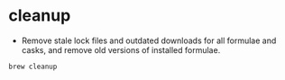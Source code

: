 # cleanup

- Remove stale lock files and outdated downloads for all formulae and casks, and remove old versions of installed formulae.

```shell
brew cleanup
```
